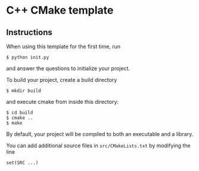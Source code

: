 
# C++ CMake template

## Instructions

When using this template for the first time, run

    $ python init.py

and answer the questions to initialize your project.

To build your project, create a build directory

    $ mkdir build

and execute cmake from inside this directory:

    $ cd build
    $ cmake ..
    $ make

By default, your project will be compiled to both an executable and a library.

You can add additional source files in `src/CMakeLists.txt` by modifying the line

    set(SRC ...)


